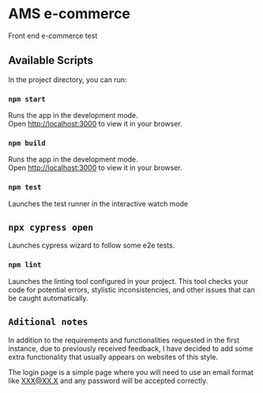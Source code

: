 # AMS e-commerce

Front end e-commerce test

## Available Scripts

In the project directory, you can run:

### `npm start`

Runs the app in the development mode.\
Open [http://localhost:3000](http://localhost:3000) to view it in your browser.

### `npm build`

Runs the app in the development mode.\
Open [http://localhost:3000](http://localhost:3000) to view it in your browser.

### `npm test`

Launches the test runner in the interactive watch mode

## `npx cypress open`

Launches cypress wizard to follow some e2e tests.

### `npm lint`

Launches the linting tool configured in your project. This tool checks your code for potential errors, stylistic inconsistencies, and other issues that can be caught automatically.

## `Aditional notes`

In addition to the requirements and functionalities requested in the first instance, due to previously received feedback, I have decided to add some extra functionality that usually appears on websites of this style.

The login page is a simple page where you will need to use an email format like XXX@XX.X and any password will be accepted correctly.
